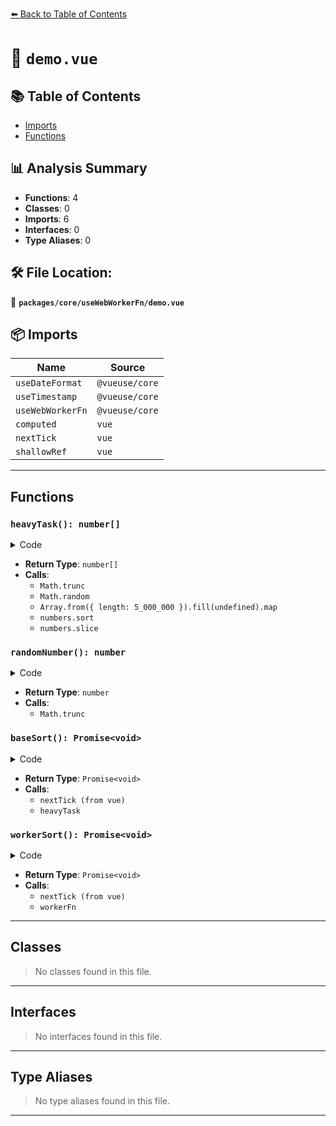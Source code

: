 [⬅️ Back to Table of Contents](../../../index.md)

# 📄 `demo.vue`

## 📚 Table of Contents

- [Imports](#imports)
- [Functions](#functions)

## 📊 Analysis Summary

- **Functions**: 4
- **Classes**: 0
- **Imports**: 6
- **Interfaces**: 0
- **Type Aliases**: 0

## 🛠️ File Location:
📂 **`packages/core/useWebWorkerFn/demo.vue`**

## 📦 Imports

| Name | Source |
|------|--------|
| `useDateFormat` | `@vueuse/core` |
| `useTimestamp` | `@vueuse/core` |
| `useWebWorkerFn` | `@vueuse/core` |
| `computed` | `vue` |
| `nextTick` | `vue` |
| `shallowRef` | `vue` |


---

## Functions

### `heavyTask(): number[]`

<details><summary>Code</summary>

```ts
function heavyTask() {
  const randomNumber = () => Math.trunc(Math.random() * 5_000_00)
  const numbers: number[] = Array.from({ length: 5_000_000 }).fill(undefined).map(randomNumber)
  numbers.sort()
  return numbers.slice(0, 5)
}
```
</details>

- **Return Type**: `number[]`
- **Calls**:
  - `Math.trunc`
  - `Math.random`
  - `Array.from({ length: 5_000_000 }).fill(undefined).map`
  - `numbers.sort`
  - `numbers.slice`
### `randomNumber(): number`

<details><summary>Code</summary>

```ts
() => Math.trunc(Math.random() * 5_000_00)
```
</details>

- **Return Type**: `number`
- **Calls**:
  - `Math.trunc`
### `baseSort(): Promise<void>`

<details><summary>Code</summary>

```ts
async function baseSort() {
  data.value = null
  await nextTick()
  data.value = heavyTask()
  runner.value = 'Main'
}
```
</details>

- **Return Type**: `Promise<void>`
- **Calls**:
  - `nextTick (from vue)`
  - `heavyTask`
### `workerSort(): Promise<void>`

<details><summary>Code</summary>

```ts
async function workerSort() {
  data.value = null
  await nextTick()
  data.value = await workerFn()
  runner.value = 'Worker'
}
```
</details>

- **Return Type**: `Promise<void>`
- **Calls**:
  - `nextTick (from vue)`
  - `workerFn`

---

## Classes

> No classes found in this file.


---

## Interfaces

> No interfaces found in this file.


---

## Type Aliases

> No type aliases found in this file.


---